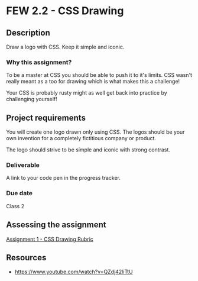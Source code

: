 # FEW 2.2 - CSS Drawing

## Description 

Draw a logo with CSS. Keep it simple and iconic. 

### Why this assignment?

To be a master at CSS you should be able to push it to it's limits. CSS wasn't really meant as a too for drawing which is what makes this a challenge!

Your CSS is probably rusty might as well get back into practice by challenging yourself!

## Project requirements

You will create one logo drawn only using CSS. The logos should be your own invention for a completely fictitious company or product. 

The logo should strive to be simple and iconic with strong contrast. 

### Deliverable

A link to your code pen in the progress tracker. 

### Due date

Class 2

## Assessing the assignment

[Assignment 1 - CSS Drawing Rubric](assignment-01-css-drawing-rubric.md)

## Resources 

- https://www.youtube.com/watch?v=QZdj42liTtU


